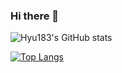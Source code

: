 ### Hi there 👋

<!--
**Hyu183/Hyu183** is a ✨ _special_ ✨ repository because its `README.md` (this file) appears on your GitHub profile.

Here are some ideas to get you started:

- 🔭 I’m currently working on ...
- 🌱 I’m currently learning ...
- 👯 I’m looking to collaborate on ...
- 🤔 I’m looking for help with ...
- 💬 Ask me about ...
- 📫 How to reach me: ...
- 😄 Pronouns: ...
- ⚡ Fun fact: ...
-->
![Hyu183's GitHub stats](https://github-readme-stats.vercel.app/api?username=Hyu183&count_private=true&show_icons=true&theme=codeSTACKr)

[![Top Langs](https://github-readme-stats.vercel.app/api/top-langs/?username=Hyu183&langs_count=10)](Hyu)
